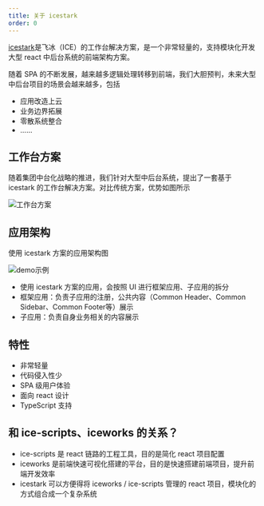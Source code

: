 ```yaml
---
title: 关于 icestark
order: 0
---
```


[icestark](https://github.com/ice-lab/icestark)是飞冰（ICE）的工作台解决方案，是一个非常轻量的，支持模块化开发大型 react 中后台系统的前端架构方案。

随着 SPA 的不断发展，越来越多逻辑处理转移到前端，我们大胆预判，未来大型中后台项目的场景会越来越多，包括

- 应用改造上云
- 业务边界拓展
- 零散系统整合
- ......

## 工作台方案

随着集团中台化战略的推进，我们针对大型中后台系统，提出了一套基于 icestark 的工作台解决方案。对比传统方案，优势如图所示

![工作台方案](https://img.alicdn.com/tfs/TB1RSq0cvWG3KVjSZFgXXbTspXa-2150-1008.jpg)

## 应用架构

使用 icestark 方案的应用架构图

![demo示例](https://img.alicdn.com/tfs/TB1JBLqXBCw3KVjSZFuXXcAOpXa-741-836.png)

- 使用 icestark 方案的应用，会按照 UI 进行框架应用、子应用的拆分
- 框架应用：负责子应用的注册，公共内容（Common Header、Common Sidebar、Common Footer等）展示
- 子应用：负责自身业务相关的内容展示

## 特性

- 非常轻量
- 代码侵入性少
- SPA 级用户体验
- 面向 react 设计
- TypeScript 支持

## 和 ice-scripts、iceworks 的关系？

- ice-scripts 是 react 链路的工程工具，目的是简化 react 项目配置
- iceworks 是前端快速可视化搭建的平台，目的是快速搭建前端项目，提升前端开发效率
- icestark 可以方便得将 iceworks / ice-scripts 管理的 react 项目，模块化的方式组合成一个复杂系统
